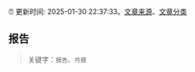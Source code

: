 :alarm_clock: 更新时间: 2025-01-30 22:37:33。[文章来源](/README.md)、[文章分类](/TAGS.md)

## 报告


> 关键字：`报告`、`月报`



